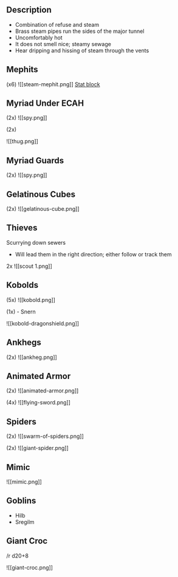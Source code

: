  
## Description
* Combination of refuse and steam
* Brass steam pipes run the sides of the major tunnel
* Uncomfortably hot
* It does not smell nice; steamy sewage
* Hear dripping and hissing of steam through the vents

## Mephits

(x6)
![[steam-mephit.png]]
[Stat block](https://www.dndbeyond.com/monsters/301813-steam-mephit-summoner-variant)

## Myriad Under ECAH

(2x)
![[spy.png]]

(2x)

![[thug.png]]

## Myriad Guards

(2x)
![[spy.png]]

## Gelatinous Cubes

(2x)
![[gelatinous-cube.png]]

## Thieves

 Scurrying down sewers
* Will lead them in the right direction; either follow or track them

2x
![[scout 1.png]]

## Kobolds  

(5x)
![[kobold.png]]

(1x) - Snern

![[kobold-dragonshield.png]]

## Ankhegs

(2x)
![[ankheg.png]]

## Animated Armor

(2x)
![[animated-armor.png]]

(4x)
![[flying-sword.png]]

## Spiders

(2x)
![[swarm-of-spiders.png]]

(2x)
![[giant-spider.png]]

## Mimic

![[mimic.png]]

## Goblins

* Hilb
* Sregilm

## Giant Croc

/r d20+8

![[giant-croc.png]]